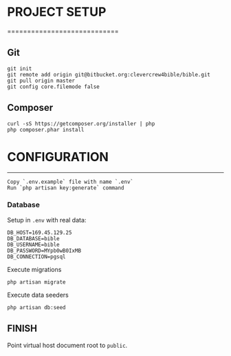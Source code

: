 # PROJECT SETUP
============================

## Git

~~~
git init
git remote add origin git@bitbucket.org:clevercrew4bible/bible.git
git pull origin master
git config core.filemode false
~~~

## Composer

~~~
curl -sS https://getcomposer.org/installer | php
php composer.phar install
~~~


# CONFIGURATION
---------------

~~~
Copy `.env.example` file with name `.env`
Run `php artisan key:generate` command
~~~

### Database

Setup in `.env` with real data:


```
DB_HOST=169.45.129.25
DB_DATABASE=bible
DB_USERNAME=bible
DB_PASSWORD=MYpb0wB0IxMB
DB_CONNECTION=pgsql

```

Execute migrations
~~~
php artisan migrate
~~~

Execute data seeders 
~~~
php artisan db:seed
~~~

FINISH
----------------
Point virtual host document root to `public`.
